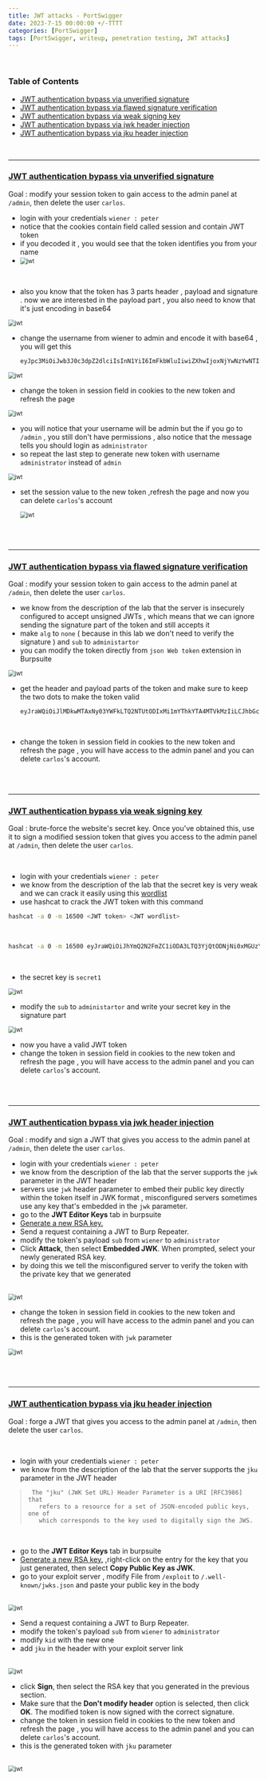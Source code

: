 ```yaml
---
title: JWT attacks - PortSwigger
date: 2023-7-15 00:00:00 +/-TTTT
categories: [PortSwigger]
tags: [PortSwigger, writeup, penetration testing, JWT attacks]
---
```




<br />

### Table of Contents

- [JWT authentication bypass via unverified signature](#jwt-authentication-bypass-via-unverified-signature)
- [JWT authentication bypass via flawed signature verification](#jwt-authentication-bypass-via-flawed-signature-verification)
- [JWT authentication bypass via weak signing key](#jwt-authentication-bypass-via-weak-signing-key)
- [JWT authentication bypass via jwk header injection](#jwt-authentication-bypass-via-jwk-header-injection)
- [JWT authentication bypass via jku header injection](#jwt-authentication-bypass-via-jku-header-injection)



<br />

---



### [JWT authentication bypass via unverified signature](https://portswigger.net/web-security/jwt/lab-jwt-authentication-bypass-via-unverified-signature)

Goal : modify your session token to gain access to the admin panel at `/admin`, then delete the user `carlos`.

- login with your credentials `wiener : peter` 
- notice that the cookies contain field called session and contain JWT token
- if you decoded it , you would see that the token identifies you from your name
- <img src="/assets/img/portswigger/jwt/1_1.png" alt="jwt" style="zoom:80%;" />

<br />

- also you know that the token has 3 parts header , payload and signature . now we are interested in the payload part , you also need to know that it's just encoding in base64

<img src="/assets/img/portswigger/jwt/1_2.png" alt="jwt" style="zoom:80%;" />

<br />

- change the username from wiener to admin and encode it with base64 , you will get this 
  ```js
  eyJpc3MiOiJwb3J0c3dpZ2dlciIsInN1YiI6ImFkbWluIiwiZXhwIjoxNjYwNzYwNTIzfQ
  ```

<img src="/assets/img/portswigger/jwt/1_3.png" alt="jwt" style="zoom:80%;" />

<br />

- change the token in session field in cookies to the new token and refresh the page

<img src="/assets/img/portswigger/jwt/1_4.png" alt="jwt" style="zoom:80%;" />

<br />

- you will notice that your username will be admin but the if you go to `/admin` , you still don't have permissions , also notice that the message tells you should login as `administrator` 
- so repeat the last step to generate new token with username `administrator` instead of `admin`

<img src="/assets/img/portswigger/jwt/1_5.png" alt="jwt" style="zoom:80%;" />

<br />

- set the session value to the new token ,refresh the page and now you can delete `carlos`'s account

  <img src="/assets/img/portswigger/jwt/1_6.png" alt="jwt" style="zoom:80%;" />



<br /><br />



------





### [JWT authentication bypass via flawed signature verification](https://portswigger.net/web-security/jwt/lab-jwt-authentication-bypass-via-flawed-signature-verification)

Goal : modify your session token to gain access to the admin panel at `/admin`, then delete the user `carlos`.



- we know from the description of the lab that the server is insecurely configured to accept unsigned JWTs , which means that we can ignore sending the signature part of the token and still accepts it 
- make `alg` to `none` ( because in this lab we don't need to verify the signature ) and `sub` to `administartor`
- you can modify the token directly from `json Web token` extension in Burpsuite

<img src="/assets/img/portswigger/jwt/2_1.png" alt="jwt" style="zoom:80%;" />

<br />

- get the header and payload parts of the token and make sure to keep the two dots to make the token valid 
  ```
  eyJraWQiOiJlMDkwMTAxNy03YWFkLTQ2NTUtODIxMi1mYThkYTA4MTVkMzIiLCJhbGciOiJub25lIn0.eyJpc3MiOiJwb3J0c3dpZ2dlciIsInN1YiI6ImFkbWluaXN0cmF0b3IiLCJleHAiOjE2NjA3NzA3NDZ9.  
  ```

  <br />

- change the token in session field in cookies to the new token and refresh the page , you will have access to the admin panel and you can delete `carlos`'s account.



<br /><br />

---





### [JWT authentication bypass via weak signing key](https://portswigger.net/web-security/jwt/lab-jwt-authentication-bypass-via-weak-signing-key)

Goal : brute-force the website's secret key. Once you've obtained this, use it to sign a modified session token that gives you access to the admin panel at `/admin`, then delete the user `carlos`.

<br />

- login with your credentials `wiener : peter` 
- we know from the description of the lab that the secret key is very weak and we can crack it easily using this [wordlist](https://github.com/wallarm/jwt-secrets/blob/master/jwt.secrets.list)
- use hashcat to crack the JWT token with this command

```bash
hashcat -a 0 -m 16500 <JWT token> <JWT wordlist>
```

<br />

```bash
hashcat -a 0 -m 16500 eyJraWQiOiJhYmQ2N2FmZC1iODA3LTQ3YjQtODNjNi0xMGUzYTY5NDAyMGEiLCJhbGciOiJIUzI1NiJ9.eyJpc3MiOiJwb3J0c3dpZ2dlciIsInN1YiI6IndpZW5lciIsImV4cCI6MTY2MDgyNzA5NX0.MLBUFpTVqW9-8Zp9T1c0LhR_vioClp1L9IAYSd8tafE jwt.secrets.txt

```

<br />

- the secret key is `secret1`

<img src="/assets/img/portswigger/jwt/3_1.png" alt="jwt" style="zoom:80%;" />

<br />

- modify  the `sub` to `administartor` and write your secret key in the signature part

<img src="/assets/img/portswigger/jwt/3_2.png" alt="jwt" style="zoom:80%;" />



<br />

- now you have a valid JWT token 
- change the token in session field in cookies to the new token and refresh the page , you will have access to the admin panel and you can delete `carlos`'s account.

<br /><br />

------





### [JWT authentication bypass via jwk header injection](https://portswigger.net/web-security/jwt/lab-jwt-authentication-bypass-via-jwk-header-injection)

Goal :  modify and sign a JWT that gives you access to the admin panel at `/admin`, then delete the user `carlos`.

- login with your credentials `wiener : peter` 
- we know from the description of the lab that the server supports the `jwk` parameter in the JWT header 
- servers  use `jwk` header parameter to embed their public key directly within the token itself in JWK format , misconfigured servers sometimes use any key that's embedded in the `jwk` parameter.
- go to the **JWT Editor Keys** tab in burpsuite
- [Generate a new RSA key.](https://portswigger.net/web-security/jwt/working-with-jwts-in-burp-suite#adding-new-signing-keys)
- Send a request containing a JWT to Burp Repeater.
- modify the token's payload `sub` from `wiener`  to  `administrator`
- Click **Attack**, then select **Embedded JWK**. When prompted, select your newly generated RSA key.
- by doing this we tell the misconfigured server to verify the token with the private key that we generated

<br />

<img src="/assets/img/portswigger/jwt/4_1.png" alt="jwt" style="zoom:80%;" />



<br />

- change the token in session field in cookies to the new token and refresh the page , you will have access to the admin panel and you can delete `carlos`'s account.
- this is the generated token with `jwk` parameter

<img src="/assets/img/portswigger/jwt/4_2.png" alt="jwt" style="zoom:80%;" />



<br /><br />





------



###  [JWT authentication bypass via jku header injection](https://portswigger.net/web-security/jwt/lab-jwt-authentication-bypass-via-jku-header-injection)

Goal : forge a JWT that gives you access to the admin panel at `/admin`, then delete the user `carlos`.

<br />

- login with your credentials `wiener : peter` 
- we know from the description of the lab that the server supports the `jku ` parameter in the JWT header 

> ```
>  The "jku" (JWK Set URL) Header Parameter is a URI [RFC3986] that
>    refers to a resource for a set of JSON-encoded public keys, one of
>    which corresponds to the key used to digitally sign the JWS.
> ```

<br />

- go to the **JWT Editor Keys** tab in burpsuite
- [Generate a new RSA key.](https://portswigger.net/web-security/jwt/working-with-jwts-in-burp-suite#adding-new-signing-keys)  ,right-click on the entry for the key that you just generated, then select **Copy Public Key as JWK**.
- go to your exploit server , modify File from `/exploit` to `/.well-known/jwks.json` and paste your public key in the body

<br />

<img src="/assets/img/portswigger/jwt/5_1.png" alt="jwt" style="zoom:80%;" />

- Send a request containing a JWT to Burp Repeater.
- modify the token's payload `sub` from `wiener`  to  `administrator`
- modify `kid` with the new one 
- add `jku` in the header with your exploit server link 

<br />

<img src="/assets/img/portswigger/jwt/5_2.png" alt="jwt" style="zoom:80%;" />

<br />

-  click **Sign**, then select the RSA key that you generated in the previous section.
- Make sure that the **Don't modify header** option is selected, then click **OK**. The modified token is now signed with the correct signature.
- change the token in session field in cookies to the new token and refresh the page , you will have access to the admin panel and you can delete `carlos`'s account.
- this is the generated token with `jku` parameter

<br />

<img src="/assets/img/portswigger/jwt/5_3.png" alt="jwt" style="zoom:80%;" />







